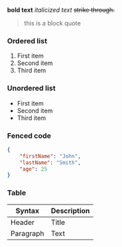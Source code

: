 **bold text** _italicized text_ ~~strike through.~~

> this is a block quote

### Ordered list

1. First item
2. Second item
3. Third item

### Unordered list

-   First item
-   Second item
-   Third item

### Fenced code

```json
{
	"firstName": "John",
	"lastName": "Smith",
	"age": 25
}
```

### Table

| Syntax    | Description |
| --------- | ----------- |
| Header    | Title       |
| Paragraph | Text        |
